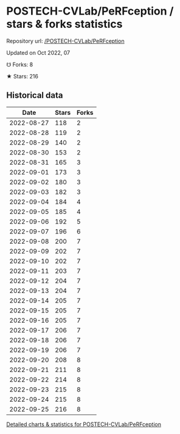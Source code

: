 # POSTECH-CVLab/PeRFception / stars & forks statistics

Repository url: [/POSTECH-CVLab/PeRFception](https://github.com/POSTECH-CVLab/PeRFception)

Updated on Oct 2022, 07

☋ Forks: 8

★ Stars: 216

## Historical data
| Date | Stars | Forks |
|------|-------|-------|
| 2022-08-27 | 118 | 2 | 
| 2022-08-28 | 119 | 2 | 
| 2022-08-29 | 140 | 2 | 
| 2022-08-30 | 153 | 2 | 
| 2022-08-31 | 165 | 3 | 
| 2022-09-01 | 173 | 3 | 
| 2022-09-02 | 180 | 3 | 
| 2022-09-03 | 182 | 3 | 
| 2022-09-04 | 184 | 4 | 
| 2022-09-05 | 185 | 4 | 
| 2022-09-06 | 192 | 5 | 
| 2022-09-07 | 196 | 6 | 
| 2022-09-08 | 200 | 7 | 
| 2022-09-09 | 202 | 7 | 
| 2022-09-10 | 202 | 7 | 
| 2022-09-11 | 203 | 7 | 
| 2022-09-12 | 204 | 7 | 
| 2022-09-13 | 204 | 7 | 
| 2022-09-14 | 205 | 7 | 
| 2022-09-15 | 205 | 7 | 
| 2022-09-16 | 205 | 7 | 
| 2022-09-17 | 206 | 7 | 
| 2022-09-18 | 206 | 7 | 
| 2022-09-19 | 206 | 7 | 
| 2022-09-20 | 208 | 8 | 
| 2022-09-21 | 211 | 8 | 
| 2022-09-22 | 214 | 8 | 
| 2022-09-23 | 215 | 8 | 
| 2022-09-24 | 215 | 8 | 
| 2022-09-25 | 216 | 8 | 


[Detailed charts & statistics for POSTECH-CVLab/PeRFception](https://reviewgithub.com/rep/POSTECH-CVLab/PeRFception)
